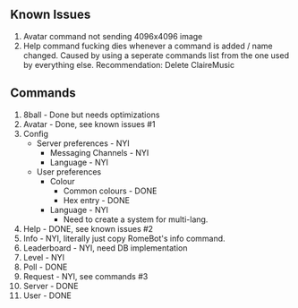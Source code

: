 ## Known Issues
1) Avatar command not sending 4096x4096 image
2) Help command fucking dies whenever a command is added / name changed. Caused by using a seperate commands list from
the one used by everything else. Recommendation: Delete ClaireMusic

## Commands
1) 8ball - Done but needs optimizations
2) Avatar - Done, see known issues #1
3) Config
   - Server preferences - NYI
     - Messaging Channels - NYI
     - Language - NYI
   - User preferences
     - Colour
       - Common colours - DONE
       - Hex entry - DONE
     - Language - NYI
       - Need to create a system for multi-lang.
4) Help - DONE, see known issues #2
5) Info - NYI, literally just copy RomeBot's info command.
6) Leaderboard - NYI, need DB implementation
7) Level - NYI
8) Poll - DONE
9) Request - NYI, see commands #3
10) Server - DONE
11) User - DONE